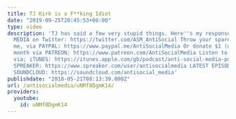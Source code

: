 ```yaml
---
title: TJ Kirk is a F**king Idiot
date: "2019-09-25T20:45:53+08:00"
type: video
description: 'TJ has said a few very stupid things. Here''s my response... ==== ANTI-SOCIAL
  MEDIA on Twitter: https://twitter.com/ASM_AntiSocial Throw your spare change at
  me, via PAYPAL: https://www.paypal.me/AntiSocialMedia Or donate $1 (or more) per
  month via PATREON: https://www.patreon.com/AntiSocialMedia Listen to the ASM PODCAST
  via; iTUNES: https://itunes.apple.com/gb/podcast/anti-social-media-podcast/id1076431995?mt=2
  SPREAKER: https://www.spreaker.com/user/antisocialmedia LATEST EPISODES ONLY via
  SOUNDCLOUD: https://soundcloud.com/antisocial_media'
publishdate: "2018-05-21T08:13:39.000Z"
url: /antisocialmedia/uNMf8DgmK14/
providers:
  youtube:
    id: uNMf8DgmK14
---
```

